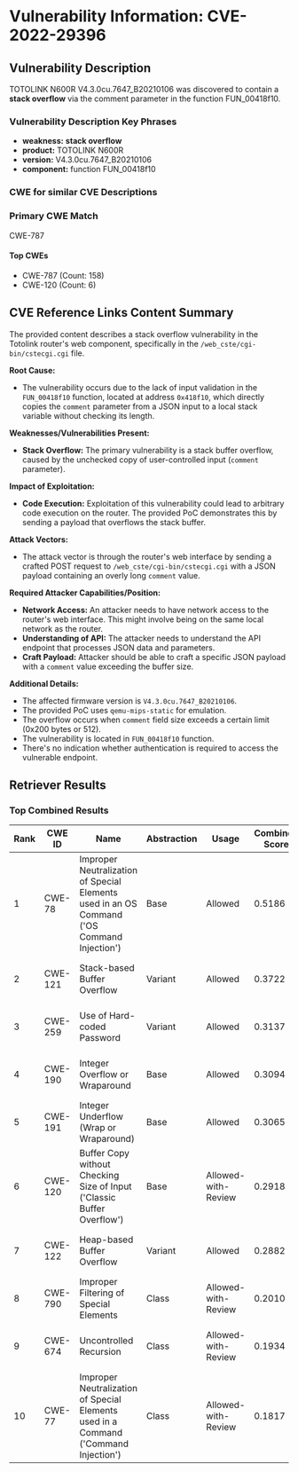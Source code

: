 # Vulnerability Information: CVE-2022-29396

## Vulnerability Description
TOTOLINK N600R V4.3.0cu.7647_B20210106 was discovered to contain a **stack overflow** via the comment parameter in the function FUN_00418f10.

### Vulnerability Description Key Phrases
- **weakness:** **stack overflow**
- **product:** TOTOLINK N600R
- **version:** V4.3.0cu.7647_B20210106
- **component:** function FUN_00418f10

### CWE for similar CVE Descriptions
### Primary CWE Match
CWE-787

#### Top CWEs
- CWE-787 (Count: 158)
- CWE-120 (Count: 6)

## CVE Reference Links Content Summary
The provided content describes a stack overflow vulnerability in the Totolink router's web component, specifically in the `/web_cste/cgi-bin/cstecgi.cgi` file.

**Root Cause:**
- The vulnerability occurs due to the lack of input validation in the `FUN_00418f10` function, located at address `0x418f10`, which directly copies the `comment` parameter from a JSON input to a local stack variable without checking its length.

**Weaknesses/Vulnerabilities Present:**
- **Stack Overflow:** The primary vulnerability is a stack buffer overflow, caused by the unchecked copy of user-controlled input (`comment` parameter).

**Impact of Exploitation:**
- **Code Execution:** Exploitation of this vulnerability could lead to arbitrary code execution on the router. The provided PoC demonstrates this by sending a payload that overflows the stack buffer.

**Attack Vectors:**
- The attack vector is through the router's web interface by sending a crafted POST request to `/web_cste/cgi-bin/cstecgi.cgi` with a JSON payload containing an overly long `comment` value.

**Required Attacker Capabilities/Position:**
- **Network Access:** An attacker needs to have network access to the router's web interface. This might involve being on the same local network as the router.
- **Understanding of API:** The attacker needs to understand the API endpoint that processes JSON data and parameters.
- **Craft Payload:** Attacker should be able to craft a specific JSON payload with a `comment` value exceeding the buffer size.

**Additional Details:**
- The affected firmware version is `V4.3.0cu.7647_B20210106`.
- The provided PoC uses `qemu-mips-static` for emulation.
- The overflow occurs when `comment` field size exceeds a certain limit (0x200 bytes or 512).
- The vulnerability is located in `FUN_00418f10` function.
- There's no indication whether authentication is required to access the vulnerable endpoint.

## Retriever Results

### Top Combined Results

| Rank | CWE ID | Name | Abstraction | Usage | Combined Score | Retrievers | Individual Scores |
|------|--------|------|-------------|-------|---------------|------------|-------------------|
| 1 | CWE-78 | Improper Neutralization of Special Elements used in an OS Command ('OS Command Injection') | Base | Allowed | 0.5186 | dense, sparse, graph | dense: 0.530, sparse: 0.109, graph: 0.535 |
| 2 | CWE-121 | Stack-based Buffer Overflow | Variant | Allowed | 0.3722 | dense, sparse | dense: 0.616, sparse: 0.166 |
| 3 | CWE-259 | Use of Hard-coded Password | Variant | Allowed | 0.3137 | dense, sparse | dense: 0.549, sparse: 0.114 |
| 4 | CWE-190 | Integer Overflow or Wraparound | Base | Allowed | 0.3094 | dense, sparse | dense: 0.518, sparse: 0.088 |
| 5 | CWE-191 | Integer Underflow (Wrap or Wraparound) | Base | Allowed | 0.3065 | dense, sparse | dense: 0.513, sparse: 0.087 |
| 6 | CWE-120 | Buffer Copy without Checking Size of Input ('Classic Buffer Overflow') | Base | Allowed-with-Review | 0.2918 | dense, sparse | dense: 0.495, sparse: 0.101 |
| 7 | CWE-122 | Heap-based Buffer Overflow | Variant | Allowed | 0.2882 | dense, sparse | dense: 0.518, sparse: 0.092 |
| 8 | CWE-790 | Improper Filtering of Special Elements | Class | Allowed-with-Review | 0.2010 | dense, sparse | dense: 0.555, sparse: 0.113 |
| 9 | CWE-674 | Uncontrolled Recursion | Class | Allowed-with-Review | 0.1934 | dense, sparse | dense: 0.529, sparse: 0.113 |
| 10 | CWE-77 | Improper Neutralization of Special Elements used in a Command ('Command Injection') | Class | Allowed-with-Review | 0.1817 | dense, sparse | dense: 0.504, sparse: 0.100 |

